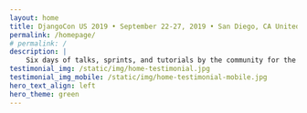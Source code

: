 ```yaml
---
layout: home
title: DjangoCon US 2019 • September 22-27, 2019 • San Diego, CA United States
permalink: /homepage/
# permalink: /
description: |
    Six days of talks, sprints, and tutorials by the community for the community.
testimonial_img: /static/img/home-testimonial.jpg
testimonial_img_mobile: /static/img/home-testimonial-mobile.jpg
hero_text_align: left
hero_theme: green
---
```

